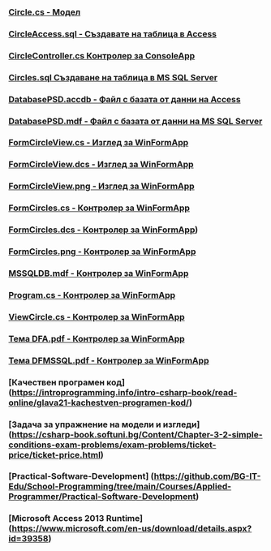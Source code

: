 ### [Circle.cs - Модел](https://github.com/vakovsky/11/blob/main/part1(mvc)/Circle.cs)
### [CircleAccess.sql - Създавате на таблица в Access](https://github.com/vakovsky/11/blob/main/part1(mvc)/CircleAccess.sql)
### [CircleController.cs Контролер за ConsoleApp](https://github.com/vakovsky/11/blob/main/part1(mvc)/CircleController.cs)
### [Circles.sql Създаване на таблица в MS SQL Server](https://github.com/vakovsky/11/blob/main/part1(mvc)/Circles.sql)
### [DatabasePSD.accdb - Файл с базата от данни на Access](https://github.com/vakovsky/11/blob/main/part1(mvc)/DatabasePSD.accdb)
### [DatabasePSD.mdf - Файл с базата от данни на MS SQL Server](https://github.com/vakovsky/11/blob/main/part1(mvc)/DatabasePSD.mdf)
### [FormCircleView.cs - Изглед за WinFormApp](https://github.com/vakovsky/11/blob/main/part1(mvc)/FormCircleView.cs)
### [FormCircleView.dcs - Изглед за WinFormApp](https://github.com/vakovsky/11/blob/main/part1(mvc)/FormCircleView.dcs)
### [FormCircleView.png - Изглед за WinFormApp](https://github.com/vakovsky/11/blob/main/part1(mvc)/FormCircleView.png)
### [FormCircles.cs - Контролер за WinFormApp](https://github.com/vakovsky/11/blob/main/part1(mvc)/FormCircles.cs)
### [FormCircles.dcs - Контролер за WinFormApp](https://github.com/vakovsky/11/blob/main/part1(mvc)/FormCircles.dcs))
### [FormCircles.png - Контролер за WinFormApp](https://github.com/vakovsky/11/blob/main/part1(mvc)/FormCircles.png)
### [MSSQLDB.mdf - Контролер за WinFormApp](https://github.com/vakovsky/11/blob/main/part1(mvc)/MSSQLDB.mdf)
### [Program.cs - Контролер за WinFormApp](https://github.com/vakovsky/11/blob/main/part1(mvc)/Program.cs)
### [ViewCircle.cs - Контролер за WinFormApp](https://github.com/vakovsky/11/blob/main/part1(mvc)/ViewCircle.cs)
### [Тема DFA.pdf - Контролер за WinFormApp](https://github.com/vakovsky/11/blob/main/part1(mvc)/%D0%A2%D0%B5%D0%BC%D0%B0%20DFA.pdf)
### [Тема DFMSSQL.pdf - Контролер за WinFormApp](https://github.com/vakovsky/11/blob/main/part1(mvc)/%D0%A2%D0%B5%D0%BC%D0%B0%20DFMSSQL.pdf)


### [Качествен програмен код] (https://introprogramming.info/intro-csharp-book/read-online/glava21-kachestven-programen-kod/)
### [Задача за упражнение на модели и изгледи] (https://csharp-book.softuni.bg/Content/Chapter-3-2-simple-conditions-exam-problems/exam-problems/ticket-price/ticket-price.html)
### [Practical-Software-Development] (https://github.com/BG-IT-Edu/School-Programming/tree/main/Courses/Applied-Programmer/Practical-Software-Development)
### [Microsoft Access 2013 Runtime] (https://www.microsoft.com/en-us/download/details.aspx?id=39358)
